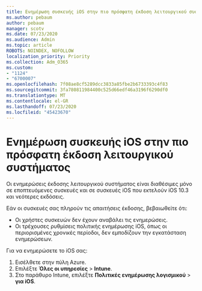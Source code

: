 ```yaml
---
title: Ενημέρωση συσκευής iOS στην πιο πρόσφατη έκδοση λειτουργικού συστήματος
ms.author: pebaum
author: pebaum
manager: scotv
ms.date: 07/23/2020
ms.audience: Admin
ms.topic: article
ROBOTS: NOINDEX, NOFOLLOW
localization_priority: Priority
ms.collection: Adm_O365
ms.custom:
- "1124"
- "6700007"
ms.openlocfilehash: 7f08ae8cf5289dcc3833a85fbe2b6733393c4f83
ms.sourcegitcommit: 3fa780811984400c525d66edf46a3196f6290df0
ms.translationtype: MT
ms.contentlocale: el-GR
ms.lasthandoff: 07/23/2020
ms.locfileid: "45423670"
---
```

# <a name="update-ios-device-to-latest-os-version"></a>Ενημέρωση συσκευής iOS στην πιο πρόσφατη έκδοση λειτουργικού συστήματος

Οι ενημερώσεις έκδοσης λειτουργικού συστήματος είναι διαθέσιμες μόνο σε εποπτευόμενες συσκευές και σε συσκευές iOS που εκτελούν iOS 10.3 και νεότερες εκδόσεις.

Εάν οι συσκευές σας πληρούν τις απαιτήσεις έκδοσης, βεβαιωθείτε ότι:  
- Οι χρήστες συσκευών δεν έχουν αναβάλει τις ενημερώσεις.  
- Οι τρέχουσες ρυθμίσεις πολιτικής ενημέρωσης iOS, όπως οι περιορισμένες χρονικές περίοδοι, δεν εμποδίζουν την εγκατάσταση ενημερώσεων.

Για να ενημερώσετε το iOS σας:

1. Εισέλθετε στην πύλη Azure.
2. Επιλέξτε **Όλες οι υπηρεσίες**  >  **Intune**.
3. Στο παράθυρο Intune, επιλέξτε **Πολιτικές ενημέρωσης λογισμικού**  >  **για iOS**.
